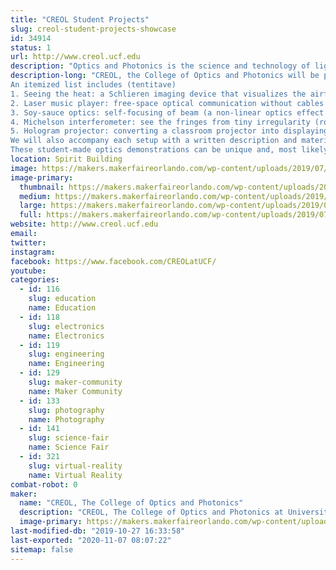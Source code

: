 ```yaml
---
title: "CREOL Student Projects"
slug: creol-student-projects-showcase
id: 34914
status: 1
url: http://www.creol.ucf.edu
description: "Optics and Photonics is the science and technology of light: from powerful lasers, energy-efficient LEDs, to fiber communication and bio-medical imaging. Come and learn about this emerging STEM field with interactive demonstrations contributed by students from CREOL, The College of Optics and Photonics at UCF."
description-long: "CREOL, the College of Optics and Photonics will be presenting a series of demonstrations made in the past year and showing the guests how to tweak everyday objects into displaying interesting optical phenomena.  The demonstrations will get you acquainted with the concepts and applications of photonics, from topics as simple as the reflection and refraction of light (Schilieren imaging), to technologies as complicated as optical communication (Laser music player) and non-conventional imaging systems (Hologram, Laser speckle constrast imaging and other \"exotic photography\"). Within our college, we host annual Optics Demonstration Design competitions where we ask photonics-major students to design and build setups that demonstrate the concepts and applications of optics. They have been used on CREOL’s Optics Day, STEM day,  MakeFest (Orlando Science Center) and other outreach events.
An itemized list includes (tentitave)
1. Seeing the heat: a Schlieren imaging device that visualizes the airflow, such as turbulance and the hot air around your palm;
2. Laser music player: free-space optical communication without cables (Eye safe);
3. Soy-sauce optics: self-focusing of beam (a non-linear optics effect that is a hot research topic) in soy sauce and other everyday materials;
4. Michelson interferometer: see the fringes from tiny irregularity (roughness) of a seemingly flat optical surface;
5. Hologram projector: converting a classroom projector into displaying 3D holograms.
We will also accompany each setup with a written description and material list so that guests can learn how to build them on their own.
These student-made optics demonstrations can be unique and, most likely, complimentary to the existing makers’ projects. We hope to expose the visitors to the area of photonics engineering, and help develop their interest in this highly cross-disciplinary STEM field."
location: Spirit Building
image: https://makers.makerfaireorlando.com/wp-content/uploads/2019/07/IMG_3233-1024x768.jpg
image-primary:
  thumbnail: https://makers.makerfaireorlando.com/wp-content/uploads/2019/07/IMG_3233-150x150.jpg
  medium: https://makers.makerfaireorlando.com/wp-content/uploads/2019/07/IMG_3233-300x225.jpg
  large: https://makers.makerfaireorlando.com/wp-content/uploads/2019/07/IMG_3233-1024x768.jpg
  full: https://makers.makerfaireorlando.com/wp-content/uploads/2019/07/IMG_3233.jpg
website: http://www.creol.ucf.edu
email: 
twitter: 
instagram: 
facebook: https://www.facebook.com/CREOLatUCF/
youtube: 
categories:
  - id: 116
    slug: education
    name: Education
  - id: 118
    slug: electronics
    name: Electronics
  - id: 119
    slug: engineering
    name: Engineering
  - id: 129
    slug: maker-community
    name: Maker Community
  - id: 133
    slug: photography
    name: Photography
  - id: 141
    slug: science-fair
    name: Science Fair
  - id: 321
    slug: virtual-reality
    name: Virtual Reality
combat-robot: 0
maker:
  name: "CREOL, The College of Optics and Photonics"
  description: "CREOL, The College of Optics and Photonics at University of Central Florida is a world leader in education, research, and industrial partnership in the field of optics and photonics. Students at CREOL use spare time to design and build demonstration setups that showcase the concepts and applications of photonics, from topics as simple as the reflection and refraction of light, to technologies as complicated as fiber communication and optical imaging. With these home-made setups, we have participated in a variety of university and community outreach events including CREOL’s Optics Day, STEM day, K-12 teach-in etc every year."
  image-primary: https://makers.makerfaireorlando.com/wp-content/uploads/2019/07/UILexternal_KGrgb_CREOL-The-College-of-Optics-and-Photonics-300dpi-1024x209.png
last-modified-db: "2019-10-27 16:33:58"
last-exported: "2020-11-07 08:07:22"
sitemap: false
---
```

